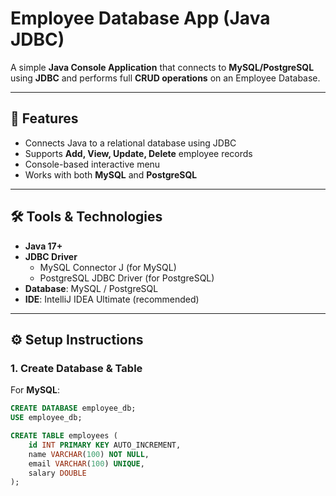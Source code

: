 # Employee Database App (Java JDBC)

A simple **Java Console Application** that connects to **MySQL/PostgreSQL** using **JDBC** and performs full **CRUD operations** on an Employee Database.

---

## 📌 Features
- Connects Java to a relational database using JDBC
- Supports **Add, View, Update, Delete** employee records
- Console-based interactive menu
- Works with both **MySQL** and **PostgreSQL**

---

## 🛠 Tools & Technologies
- **Java 17+**
- **JDBC Driver**
  - MySQL Connector J (for MySQL)  
  - PostgreSQL JDBC Driver (for PostgreSQL)
- **Database**: MySQL / PostgreSQL
- **IDE**: IntelliJ IDEA Ultimate (recommended)

---

## ⚙️ Setup Instructions

### 1. Create Database & Table
For **MySQL**:
```sql
CREATE DATABASE employee_db;
USE employee_db;

CREATE TABLE employees (
    id INT PRIMARY KEY AUTO_INCREMENT,
    name VARCHAR(100) NOT NULL,
    email VARCHAR(100) UNIQUE,
    salary DOUBLE
);
